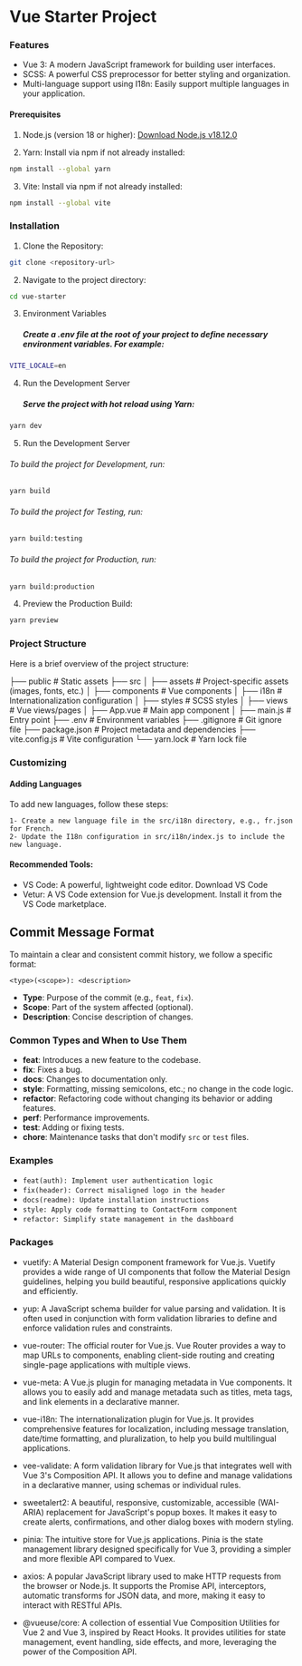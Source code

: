 # Vue Starter Project

### Features

- Vue 3: A modern JavaScript framework for building user interfaces.
- SCSS: A powerful CSS preprocessor for better styling and organization.
- Multi-language support using I18n: Easily support multiple languages in your application.

#### Prerequisites

1. Node.js (version 18 or higher): [Download Node.js v18.12.0](https://nodejs.org/dist/v18.12.0/node-v18.12.0-x64.msi)

2. Yarn: Install via npm if not already installed:

```bash
npm install --global yarn
```

3. Vite: Install via npm if not already installed:

```bash
npm install --global vite
```

### Installation

1. Clone the Repository:

```bash
git clone <repository-url>
```

2. Navigate to the project directory:

```bash
cd vue-starter
```

3. Environment Variables
   ##### Create a .env file at the root of your project to define necessary environment variables. For example:

```bash
VITE_LOCALE=en
```

4. Run the Development Server

   ##### Serve the project with hot reload using Yarn:

```bash
yarn dev
```

5. Run the Development Server

###### To build the project for Development, run:

```bash
yarn build
```

###### To build the project for Testing, run:

```bash
yarn build:testing
```

###### To build the project for Production, run:

```bash
yarn build:production
```

4. Preview the Production Build:

```bash
yarn preview
```

### Project Structure

Here is a brief overview of the project structure:

├── public # Static assets
├── src
│ ├── assets # Project-specific assets (images, fonts, etc.)
│ ├── components # Vue components
│ ├── i18n # Internationalization configuration
│ ├── styles # SCSS styles
│ ├── views # Vue views/pages
│ ├── App.vue # Main app component
│ ├── main.js # Entry point
├── .env # Environment variables
├── .gitignore # Git ignore file
├── package.json # Project metadata and dependencies
├── vite.config.js # Vite configuration
└── yarn.lock # Yarn lock file

### Customizing

#### Adding Languages

To add new languages, follow these steps:

    1- Create a new language file in the src/i18n directory, e.g., fr.json for French.
    2- Update the I18n configuration in src/i18n/index.js to include the new language.

#### Recommended Tools:

- VS Code: A powerful, lightweight code editor. Download VS Code
- Vetur: A VS Code extension for Vue.js development. Install it from the VS Code marketplace.

## Commit Message Format

To maintain a clear and consistent commit history, we follow a specific format:

```
<type>(<scope>): <description>
```

- **Type**: Purpose of the commit (e.g., `feat`, `fix`).
- **Scope**: Part of the system affected (optional).
- **Description**: Concise description of changes.

### Common Types and When to Use Them

- **feat**: Introduces a new feature to the codebase.
- **fix**: Fixes a bug.
- **docs**: Changes to documentation only.
- **style**: Formatting, missing semicolons, etc.; no change in the code logic.
- **refactor**: Refactoring code without changing its behavior or adding features.
- **perf**: Performance improvements.
- **test**: Adding or fixing tests.
- **chore**: Maintenance tasks that don't modify `src` or `test` files.

### Examples

- `feat(auth): Implement user authentication logic`
- `fix(header): Correct misaligned logo in the header`
- `docs(readme): Update installation instructions`
- `style: Apply code formatting to ContactForm component`
- `refactor: Simplify state management in the dashboard`

### Packages

- vuetify: A Material Design component framework for Vue.js. Vuetify provides a wide range of UI components that follow the Material Design guidelines, helping you build beautiful, responsive applications quickly and efficiently.

- yup: A JavaScript schema builder for value parsing and validation. It is often used in conjunction with form validation libraries to define and enforce validation rules and constraints.

- vue-router: The official router for Vue.js. Vue Router provides a way to map URLs to components, enabling client-side routing and creating single-page applications with multiple views.

- vue-meta: A Vue.js plugin for managing metadata in Vue components. It allows you to easily add and manage metadata such as titles, meta tags, and link elements in a declarative manner.

- vue-i18n: The internationalization plugin for Vue.js. It provides comprehensive features for localization, including message translation, date/time formatting, and pluralization, to help you build multilingual applications.

- vee-validate: A form validation library for Vue.js that integrates well with Vue 3's Composition API. It allows you to define and manage validations in a declarative manner, using schemas or individual rules.

- sweetalert2: A beautiful, responsive, customizable, accessible (WAI-ARIA) replacement for JavaScript's popup boxes. It makes it easy to create alerts, confirmations, and other dialog boxes with modern styling.

- pinia: The intuitive store for Vue.js applications. Pinia is the state management library designed specifically for Vue 3, providing a simpler and more flexible API compared to Vuex.

- axios: A popular JavaScript library used to make HTTP requests from the browser or Node.js. It supports the Promise API, interceptors, automatic transforms for JSON data, and more, making it easy to interact with RESTful APIs.

- @vueuse/core: A collection of essential Vue Composition Utilities for Vue 2 and Vue 3, inspired by React Hooks. It provides utilities for state management, event handling, side effects, and more, leveraging the power of the Composition API.